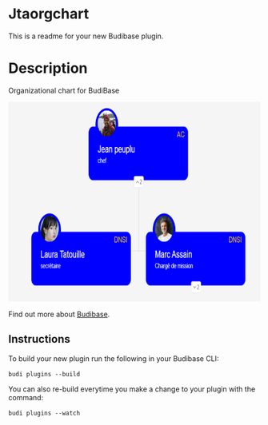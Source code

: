 # Jtaorgchart
This is a readme for your new Budibase plugin.

# Description
Organizational chart for BudiBase

<img src="./src/images/1.png" width="800px" height="400px" />

Find out more about [Budibase](https://github.com/Budibase/budibase).

## Instructions

To build your new  plugin run the following in your Budibase CLI:
```
budi plugins --build
```

You can also re-build everytime you make a change to your plugin with the command:
```
budi plugins --watch
```

